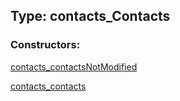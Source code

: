 ## Type: contacts\_Contacts  

### Constructors:

[contacts\_contactsNotModified](../constructors/contacts\_contactsNotModified.md)  

[contacts\_contacts](../constructors/contacts\_contacts.md)  

